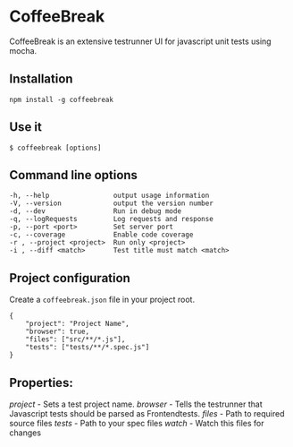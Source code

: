 CoffeeBreak
===========

CoffeeBreak is an extensive testrunner UI for javascript unit tests using mocha.


Installation
------------
    npm install -g coffeebreak


Use it
------
    $ coffeebreak [options]


Command line options
--------------------
    -h, --help                output usage information
    -V, --version             output the version number
    -d, --dev                 Run in debug mode
    -q, --logRequests         Log requests and response
    -p, --port <port>         Set server port
    -c, --coverage            Enable code coverage
    -r , --project <project>  Run only <project>
    -i , --diff <match>       Test title must match <match>

Project configuration
---------------------

Create a `coffeebreak.json` file in your project root.

    {
        "project": "Project Name",
        "browser": true,
        "files": ["src/**/*.js"],
        "tests": ["tests/**/*.spec.js"]
    }


Properties:
-----------

*project* - Sets a test project name.
*browser* - Tells the testrunner that Javascript tests should be parsed as Frontendtests.
*files* - Path to required source files
*tests* - Path to your spec files
*watch* - Watch this files for changes
